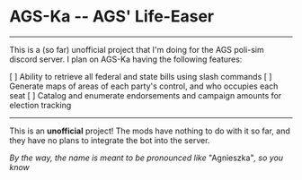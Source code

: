 # AGS-Ka -- AGS' Life-Easer

---

This is a (so far) unofficial project that I'm doing for the AGS poli-sim discord server. I plan on AGS-Ka having the following features:

[ ] Ability to retrieve all federal and state bills using slash commands
[ ] Generate maps of areas of each party's control, and who occupies each seat
[ ] Catalog and enumerate endorsements and campaign amounts for election tracking

---

This is an **unofficial** project! The mods have nothing to do with it so far, and they have no plans to integrate the bot into the server.

*By the way, the name is meant to be pronounced like* "Agnieszka"*, so you know*